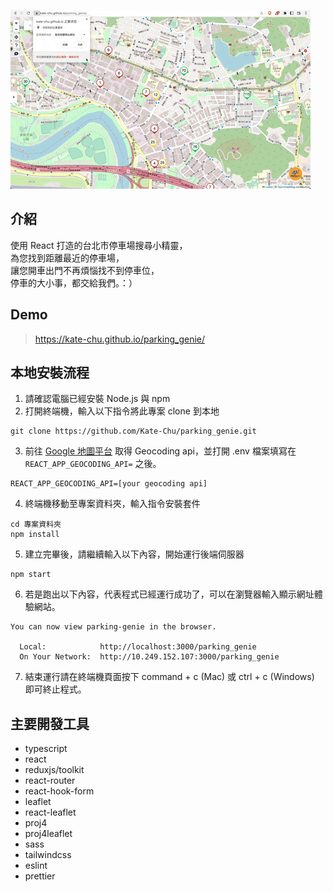 ![image](https://github.com/Kate-Chu/parking_genie/blob/main/src/assets/parking-genie-demo.gif)

## 介紹

使用 React 打造的台北市停車場搜尋小精靈，<br>
為您找到距離最近的停車場，<br>
讓您開車出門不再煩惱找不到停車位，<br>
停車的大小事，都交給我們。：）

## Demo

> https://kate-chu.github.io/parking_genie/

## 本地安裝流程

1. 請確認電腦已經安裝 Node.js 與 npm
2. 打開終端機，輸入以下指令將此專案 clone 到本地

```
git clone https://github.com/Kate-Chu/parking_genie.git
```

3. 前往 [Google 地圖平台](https://developers.google.com/maps) 取得 Geocoding api，並打開 .env 檔案填寫在 `REACT_APP_GEOCODING_API=` 之後。

```
REACT_APP_GEOCODING_API=[your geocoding api]
```

4. 終端機移動至專案資料夾，輸入指令安裝套件

```
cd 專案資料夾
npm install
```

5. 建立完畢後，請繼續輸入以下內容，開始運行後端伺服器

```
npm start
```

6. 若是跑出以下內容，代表程式已經運行成功了，可以在瀏覽器輸入顯示網址體驗網站。

```
You can now view parking-genie in the browser.

  Local:            http://localhost:3000/parking_genie
  On Your Network:  http://10.249.152.107:3000/parking_genie
```

7. 結束運行請在終端機頁面按下 command + c (Mac) 或 ctrl + c (Windows) 即可終止程式。

## 主要開發工具

- typescript
- react
- reduxjs/toolkit
- react-router
- react-hook-form
- leaflet
- react-leaflet
- proj4
- proj4leaflet
- sass
- tailwindcss
- eslint
- prettier
